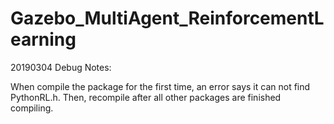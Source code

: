 # Gazebo_MultiAgent_ReinforcementLearning

20190304 Debug Notes:

When compile the package for the first time, an error says it can not find PythonRL.h. Then, recompile after all other packages are finished compiling. 